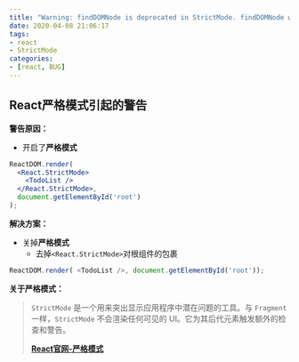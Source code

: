 ```yaml
---
title: "Warning: findDOMNode is deprecated in StrictMode. findDOMNode was passed an instance of Wave which is inside StrictMode. Instead, add a ref directly to the element you want to reference."
date: 2020-04-08 21:06:17
tags:
- react
- StrictMode
categories:
- [react, BUG]
---
```


##  React严格模式引起的警告

**警告原因：**

* 开启了**严格模式**

```jsx
ReactDOM.render(
  <React.StrictMode>
    <TodoList />
  </React.StrictMode>,
  document.getElementById('root')
);
```

**解决方案：**

* 关掉**严格模式**
  * 去掉`<React.StrictMode>`对根组件的包裹

```js
ReactDOM.render( <TodoList />, document.getElementById('root'));
```

**关于严格模式：**

> `StrictMode` 是一个用来突出显示应用程序中潜在问题的工具。与 `Fragment` 一样，`StrictMode` 不会渲染任何可见的 UI。它为其后代元素触发额外的检查和警告。 
>
> **[React官网-严格模式]( https://zh-hans.reactjs.org/docs/strict-mode.html#gatsby-focus-wrapper )**

